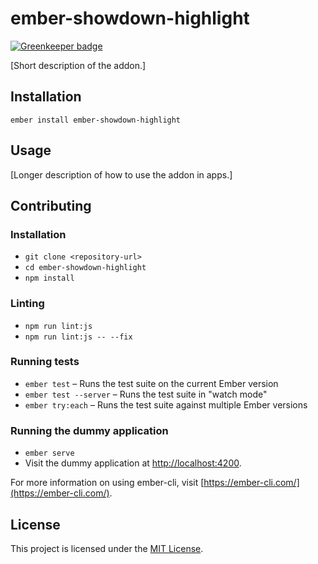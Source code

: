 ember-showdown-highlight
==============================================================================

[![Greenkeeper badge](https://badges.greenkeeper.io/shipshapecode/ember-showdown-highlight.svg)](https://greenkeeper.io/)

[Short description of the addon.]

Installation
------------------------------------------------------------------------------

```
ember install ember-showdown-highlight
```


Usage
------------------------------------------------------------------------------

[Longer description of how to use the addon in apps.]


Contributing
------------------------------------------------------------------------------

### Installation

* `git clone <repository-url>`
* `cd ember-showdown-highlight`
* `npm install`

### Linting

* `npm run lint:js`
* `npm run lint:js -- --fix`

### Running tests

* `ember test` – Runs the test suite on the current Ember version
* `ember test --server` – Runs the test suite in "watch mode"
* `ember try:each` – Runs the test suite against multiple Ember versions

### Running the dummy application

* `ember serve`
* Visit the dummy application at [http://localhost:4200](http://localhost:4200).

For more information on using ember-cli, visit [https://ember-cli.com/](https://ember-cli.com/).

License
------------------------------------------------------------------------------

This project is licensed under the [MIT License](LICENSE.md).
